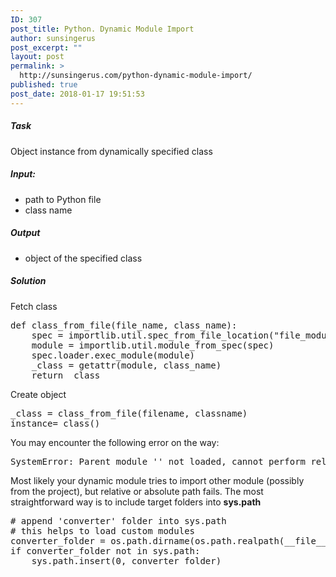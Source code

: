 ```yaml
---
ID: 307
post_title: Python. Dynamic Module Import
author: sunsingerus
post_excerpt: ""
layout: post
permalink: >
  http://sunsingerus.com/python-dynamic-module-import/
published: true
post_date: 2018-01-17 19:51:53
---
```

<h5>Task</h5> Object instance from dynamically specified class

<h5>Input:</h5>
<ul>
<li>path to Python file</li>
<li>class name</li>
</ul>
<h5>Output</h5>
<ul>
<li>object of the specified class</li>
</ul>

<h5>Solution</h5>

Fetch class
<pre>
def class_from_file(file_name, class_name):
    spec = importlib.util.spec_from_file_location("file_module", file_name)
    module = importlib.util.module_from_spec(spec)
    spec.loader.exec_module(module)
    _class = getattr(module, class_name)
    return _class
</pre>

Create object
<pre>
_class = class_from_file(filename, classname)
instance=_class()
</pre>

You may encounter the following error on the way:
<pre>
SystemError: Parent module '' not loaded, cannot perform relative import
</pre>
Most likely your dynamic module tries to import other module (possibly from the project), but relative or absolute path fails. The most straightforward way is to include target folders into <strong>sys.path</strong>
<pre>
# append 'converter' folder into sys.path
# this helps to load custom modules
converter_folder = os.path.dirname(os.path.realpath(__file__)) + '/converter'
if converter_folder not in sys.path:
    sys.path.insert(0, converter_folder)
</pre>